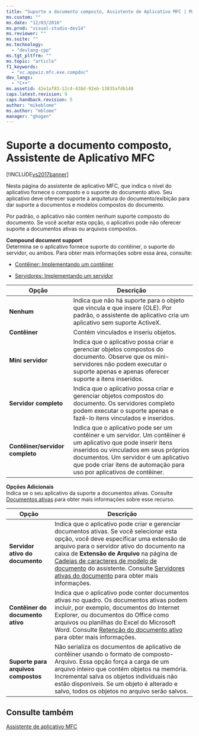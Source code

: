 ```yaml
---
title: "Suporte a documento composto, Assistente de Aplicativo MFC | Microsoft Docs"
ms.custom: ""
ms.date: "12/03/2016"
ms.prod: "visual-studio-dev14"
ms.reviewer: ""
ms.suite: ""
ms.technology: 
  - "devlang-cpp"
ms.tgt_pltfrm: ""
ms.topic: "article"
f1_keywords: 
  - "vc.appwiz.mfc.exe.compdoc"
dev_langs: 
  - "C++"
ms.assetid: 42e1af83-12c4-438d-92eb-13835afdb148
caps.latest.revision: 9
caps.handback.revision: 5
author: "mikeblome"
ms.author: "mblome"
manager: "ghogen"
---
```

# Suporte a documento composto, Assistente de Aplicativo MFC
[!INCLUDE[vs2017banner](../../assembler/inline/includes/vs2017banner.md)]

Nesta página do assistente de aplicativo MFC, que indica o nível do aplicativo fornece o composto e o suporte do documento ativo.  Seu aplicativo deve oferecer suporte à arquitetura do documento\/exibição para dar suporte a documentos e modelos compostos do documento.  
  
 Por padrão, o aplicativo não contém nenhum suporte composto do documento.  Se você aceitar esta opção, o aplicativo pode não oferecer suporte a documentos ativas ou arquivos compostos.  
  
 **Compound document support**  
 Determina se o aplicativo fornece suporte do contêiner, o suporte do servidor, ou ambos.  Para obter mais informações sobre essa área, consulte:  
  
-   [Contêiner: Implementando um contêiner](../../mfc/containers-implementing-a-container.md)  
  
-   [Servidores: Implementando um servidor](../../mfc/servers-implementing-a-server.md)  
  
|Opção|Descrição|  
|-----------|---------------|  
|**Nenhum**|Indica que não há suporte para o objeto que vincula e que insere \(OLE\).  Por padrão, o assistente de aplicativo cria um aplicativo sem suporte ActiveX.|  
|**Contêiner**|Contém vinculados e inseriu objetos.|  
|**Mini servidor**|Indica que o aplicativo possa criar e gerenciar objetos compostos do documento.  Observe que os mini\- servidores não podem executar o suporte apenas e apenas oferecer suporte a itens inseridos.|  
|**Servidor completo**|Indica que o aplicativo possa criar e gerenciar objetos compostos do documento.  Os servidores completo podem executar o suporte apenas e fazê\-lo itens vinculados e inseridos.|  
|**Contêiner\/servidor completo**|Indica que o aplicativo pode ser um contêiner e um servidor.  Um contêiner é um aplicativo que pode inserir itens inseridos ou vinculados em seus próprios documentos.  Um servidor é um aplicativo que pode criar itens de automação para uso por aplicativos de contêiner.|  
  
 **Opções Adicionais**  
 Indica se o seu aplicativo da suporte a documentos ativas.  Consulte [Documentos ativas](../Topic/Active%20Documents.md) para obter mais informações sobre esse recurso.  
  
|Opção|Descrição|  
|-----------|---------------|  
|**Servidor ativo do documento**|Indica que o aplicativo pode criar e gerenciar documentos ativas.  Se você selecionar esta opção, você deve especificar uma extensão de arquivo para o servidor ativo do documento na caixa de **Extensão de Arquivo** na página de [Cadeias de caracteres de modelo de documento](../Topic/Document%20Template%20Strings,%20MFC%20Application%20Wizard.md) do assistente.  Consulte [Servidores ativas do documento](../../mfc/active-document-servers.md) para obter mais informações.|  
|**Contêiner do documento ativo**|Indica que o aplicativo pode conter documentos ativas no quadro.  Os documentos ativas podem incluir, por exemplo, documentos do Internet Explorer, ou documentos do Office como arquivos ou planilhas do Excel do Microsoft Word.  Consulte [Retenção do documento ativo](../../mfc/active-document-containment.md) para obter mais informações.|  
|**Suporte para arquivos compostos**|Não serializa os documentos de aplicativo de contêiner usando o formato de composto\-Arquivo.  Essa opção força a carga de um arquivo inteiro que contém objetos na memória.  Incremental salva os objetos individuais não estão disponíveis.  Se um objeto é alterado e salvo, todos os objetos no arquivo serão salvos.|  
  
## Consulte também  
 [Assistente de aplicativo MFC](../Topic/MFC%20Application%20Wizard.md)